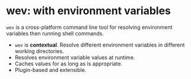 # wev: with environment variables

`wev` is a cross-platform command line tool for resolving environment variables then running shell commands.

- `wev` is **contextual**. Resolve different environment variables in different working directories.
- Resolves environment variable values at runtime.
- Caches values for as long as is appropriate.
- Plugin-based and extensible.
